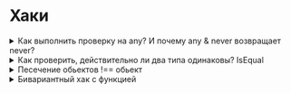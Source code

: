 # Хаки



<details>

<summary>Как выполнить проверку на any? И почему any &#x26; never возвращает never?</summary>

Определить, является ли тип конкретно any, не так просто, потому что any «растворяется» во всех операциях. Один из известных трюков – использовать условный тип с пересечением:

```ts
type IsAny<T> = 0 extends (1 & T) ? true : false;
```

**Почему это работает?**

* Если `T` – это any, то выражение `1 & T` даёт any, а условие `0 extends any` истинно, что приводит к результату `true`.
* Если `T` – не any, то пересечение `1 & T` сохраняет ограничения типа, и `0 extends (1 & T)` обычно не выполняется, возвращая `false`.

Эта конструкция использует тот факт, что any «поглощает» ограничения, что позволяет отличить его от других типов.

**Объединение (Union):**\
При объединении с any (например, `any | string` или `any | number`) итоговый тип становится any, потому что any представляет собой «неограниченный» тип, и любая операция union с ним не ограничивает набор возможных значений.

**Пересечение (Intersection):**\
Аналогично, пересечение с any (например, `any & { a: number }`) всегда даёт any, так как any «отменяет» все дополнительные ограничения. Другими словами, когда один из операндов является any, система типов не может гарантировать дополнительные сведения и выводит any.

**Почему так происходит?**

* **Логика any:** Тип any специально разработан так, чтобы быть максимально гибким. Он допускает присваивание и извлечение значений без проверки, поэтому любые операции с его участием не могут добавить или сузить информацию о типе.
* **Абсорбция:** Любая операция (union или intersection) с участием any «абсорбирует» другой тип, потому что any не накладывает ограничений – это как если бы вы смешивали любое вещество с «безграничным» веществом, которое перекрывает все особенности.

#### Почему any & never даёт never

* **Тип never** – это «нижний» тип, который не имеет ни одного значения. То есть, никакое значение не может быть одновременно типа never, так как never описывает ситуацию, когда значение отсутствует.

При выполнении операции пересечения any & never мы ищем тип значений, которые одновременно могут быть любым (any) и отсутствовать (never). Но поскольку never не содержит ни одного значения, пересечение автоматически оказывается пустым, то есть равным never.



</details>



<details>

<summary>Как проверить, действительно ли два типа одинаковы? IsEqual</summary>

```typescript
type IsEqual<T, U> = (<G>() => G extends T ? 1 : 2) extends <G>() => G extends U ? 1 : 2
	? true
	: false;
```

Мы можем проверить равенство типов, используя «функциональный трюк», который сводится к сравнению двух универсальных функций. Разберем этот трюк подробнее:

Почему именно функция?

1.  **Избежание дистрибутивности:**\
    Если написать условие напрямую с «голым» типом T, например:

    ```ts
    type IsEqual<T, U> = T extends U ? ([U] extends [T] ? true : false) : false;
    ```

    то при наличии union-типа условное выражение может распределиться по его членам. Завернув T в сигнатуру функции, мы ставим его в позицию, где условные типы не распределяются, что делает проверку инвариантной.
2. **Использование универсальных функций:**\
   Функция вида `<G>() => G extends T ? 1 : 2` – это универсальная функция, которая не зависит от конкретного выбора типа G. При сравнении двух таких функций через оператор `extends` TypeScript проверяет, совпадают ли их сигнатуры. Если T и U равны, то обе функции будут эквивалентны, так как для любого G они вернут один и тот же тип (либо 1, либо 2).

</details>



<details>

<summary>Песечение обьектов !== обьект</summary>

Когда вы пишете:

```ts
type Foo = {
  a: number;
};
type Bar = {
  b: number;
  c: boolean;
};

type Merge = Foo & Bar;
Merge !== {
  a: number;
  b: number;
  c: boolean;
}
```

TypeScript создаёт тип, который требует, чтобы объект удовлетворял обоим ограничениям одновременно, то есть имел свойства из `Foo` и из `Bar`. При этом результатом является _пересечение_ двух типов, а не «развернутая» структура с объединёнными свойствами.

#### Что происходит "под капотом"

*   **Intersection Types:**\
    Тип `Merge` — это пересечение `Foo & Bar`. Это означает, что любой объект типа `Merge` должен быть одновременно объектом типа `Foo` и типа `Bar`. Если вы вручную сравните его со «развернутым» типом:

    ```ts
    {
      a: number;
      b: number;
      c: boolean;
    }
    ```

    они, с точки зрения структуры, совпадают. Однако синтаксически TS хранит их как пересечение, а не как уже объединённый тип.
* **Неавтоматическое упрощение:**\
  TypeScript по умолчанию не «упрощает» (flatten) пересечения объектов до единого типа с набором всех свойств. Это может влиять на некоторые операции, например, на проверку равенства типов или на вывод сообщений об ошибках. С точки зрения системы типов, `Foo & Bar` остаётся комбинацией двух отдельных деклараций, даже если она эквивалентна по структуре «расплющенному» типу.

#### Зачем нужен Omit или перебор ключей

Чтобы «развернуть» (flatten) такой тип и получить именно объект с объединёнными свойствами, часто используют один из следующих подходов:

1.  **Mapped Type с Omit**\
    Использование конструкции вроде `Omit<Foo & Bar, never>` заставляет TypeScript перебрать все свойства пересечения и создать новый тип, где все ключи объединены:

    ```ts
    type Flatten<T> = { [K in keyof T]: T[K] };
    type MergedFlattened = Flatten<Foo & Bar>;
    // Теперь MergedFlattened будет равен:
    // { a: number; b: number; c: boolean }
    ```
2.  **Явная итерация по ключам**\
    Аналогичный эффект достигается созданием утилитного типа, который явно перебирает ключи объединения:

    ```ts
    tsКопировать кодtype MergeOverride<T, U> = {
      [K in keyof T | keyof U]: K extends keyof U ? U[K] : K extends keyof T ? T[K] : never;
    };

    type MergedResult = MergeOverride<Foo, Bar>;
    // Результат: { a: number; b: number; c: boolean }
    ```

#### Итог

* **Intersection (`Foo & Bar`)** в TypeScript означает, что объект должен удовлетворять обоим типам, но сам тип остаётся в виде пересечения, а не «расплющенной» структуры.
* **Неупрощённое представление:**\
  Хотя с точки зрения структуры тип `Foo & Bar` эквивалентен `{ a: number; b: number; c: boolean }`, синтаксически они отличаются.
* **Разворачивание типа:**\
  Используя такие конструкции, как `Omit<Foo & Bar, never>` или итерацию по ключам, мы вынуждаем компилятор пересчитать пересечение и получить «развернутый» объектный тип, что упрощает его использование и сравнение.

Таким образом, чтобы добиться именно «слияния» объектов в плоскую структуру, приходится прибегать к дополнительным приёмам, поскольку TS сохраняет пересечение как отдельную конструкцию, а не преобразует его автоматически в объединённый тип с набором всех свойств.

</details>



<details>

<summary>Бивариантный хак с функцией</summary>

В TypeScript существует так называемый «бивариантный хак», который позволяет функциям вести себя нестрого, то есть «бивариантно», по отношению к типам параметров. Это отклонение от строгой контравариантности, которое было введено для повышения удобства и обратной совместимости.

По умолчанию _супертип X_ не может быть передан функции _fn(n:X)_&#x20;

```typescript
type Foo = { foo: number; };
type FooBar = { foo: number; bar: number; };
type FooBarBaz = { foo: number; bar: number; baz: number; };

type FooBarFn = (item: FooBar) => void;

let func: FooBarFn = (item: Foo) => console.log(item);
// OK

let func: FooBarFn = (item: FooBar) => console.log(item);
// OK

let func: FooBarFn = (item: FooBarBaz) => console.log(item);
// Error
```

### Хак

Когда дело доходит до метода объекта, он может получать как надмножество, так и подмножество определенного типа, то есть он бивариантен.\
Чтобы сделать обычную функцию бивариантной, мы должны _«извлечь»_ тип метода и применить его к функции.

```typescript
type Foo = { foo: number; };
type FooBar = { foo: number; bar: number; };
type FooBarBaz = { foo: number; bar: number; baz: number; };

type FooBarHackedFn = {
    bivarianceHack(item: FooBar): void
}['bivarianceHack'];

let func: FooBarHackedFn = (item: Foo) => console.log(item);
// OK

let func: FooBarHackedFn = (item: FooBar) => console.log(item);
// OK

let func: FooBarHackedFn = (item: FooBarBaz) => console.log(item);
```

#### Итог

* **Обычные функции:**\
  Строго проверяются на контравариантность, то есть функция с параметром более узкого типа нельзя присвоить переменной, ожидающей параметр более широкого типа.
* **Методы объектов:**\
  Проверяются бивариантно, что позволяет принимать в качестве параметра метода более узкий тип, чем тот, который заявлен в интерфейсе. Это сделано для удобства и сохранения обратной совместимости с существующими паттернами использования методов.

</details>

